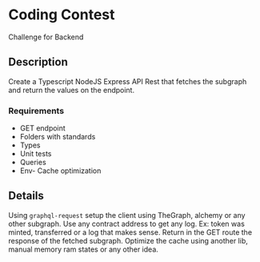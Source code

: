 # Coding Contest

Challenge for Backend

## Description

Create a Typescript NodeJS Express API Rest that fetches the subgraph and return the values on the endpoint.

### Requirements

- GET endpoint
- Folders with standards
- Types
- Unit tests
- Queries
- Env- Cache optimization

## Details

Using `graphql-request` setup the client using TheGraph, alchemy or any other subgraph. Use any contract address to get any log. Ex: token was minted, transferred or a log that makes sense. Return in the GET route the response of the fetched subgraph. Optimize the cache using another lib, manual memory ram states or any other idea.
